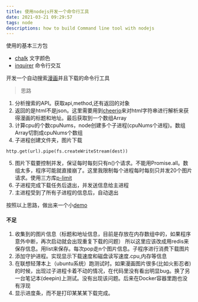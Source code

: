 ```yaml
---
title: 使用nodejs开发一个命令行工具
date: 2021-03-21 09:29:57
tags: node 
descriptions: how to build Command line tool with nodejs
---
```


<!--more-->
使用的基本三方包
* [chalk](https://github.com/SBoudrias/Inquirer.js#readme)  文字颜色
* [inquirer](https://github.com/SBoudrias/Inquirer.js#readme) 命令行交互

开发一个自动搜索[漫画](https://www.leyuman.com/comic)并且下载的命令行工具

> 思路
 1. 分析搜索的API。获取api,method,还有返回的对象
 2. 返回的是html不是json。这里需要用到[cheerio](https://github.com/cheeriojs/cheerio/wiki/Chinese-README)来对html字符串进行解析来获得漫画的标题和地址。最后获取到一个数组Array
 3. 计算cpu的个数cpuNums，node创建多个子进程(cpuNums个进程)。数组Array切割成cpuNums个数组
 4. 子进程创建文件夹，图片下载
```
http.get(url).pipe(fs.createWriteStream(dest))
```
  5. 图片下载要控制并发，保证每时每刻只有n()个请求。不能用Promise.all。数组太多，程序可能就直接崩了。这里我限制每个进程每时每刻只并发20个图片请求。使用三方库[p-limit](https://github.com/sindresorhus/p-limit/blob/main/readme.md)
  6. 子进程完成下载任务后退出，并发送信息给主进程
  7. 主进程受到了所有子进程的信息后，自动退出

  按照以上思路，做出来一个小[demo](https://github.com/Stefanieissun/crawler-commic/tree/dev1)

  #### 不足
  1. 收集到的图片信息（标题和地址信息，目前是存放在内存数组中的，如果程序意外中断，再次启动就会出现重复下载的问题）
所以这里应该改成用redis来保存信息。用list来保存。每次pop走n个图片信息。子程序进行消费下载图片
2. 添加守护进程。实现显示下载速度和磁盘读写速度.cpu,内存等信息
3. 在联想轻薄本上（ubuntu系统）跑测试时。如果漫画图片很多(比如火影忍者)的时候，出现过子进程卡着不动的情况，在代码里没有看出明显bug。换了另一台笔记本(deepin)上测试。没有出现该问题。后来在Docker容器里跑也没有浮现
4. 显示进度条，而不是打印某某某下载完成。